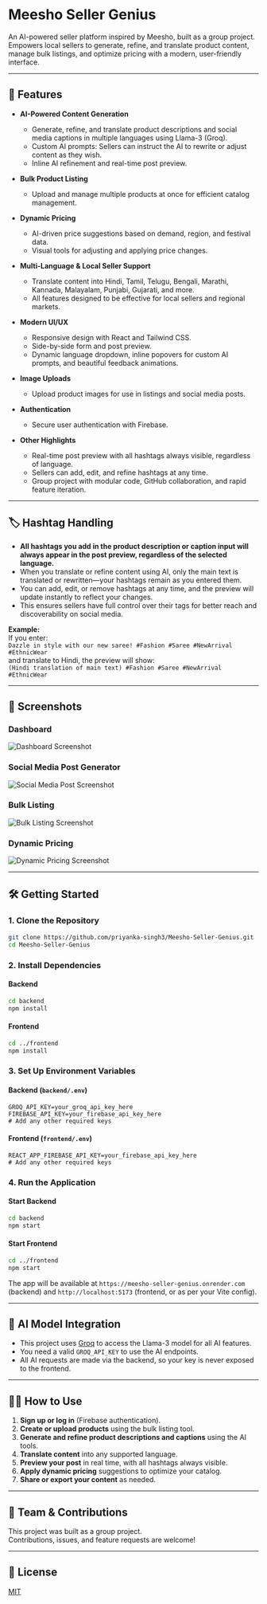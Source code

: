 # Meesho Seller Genius

An AI-powered seller platform inspired by Meesho, built as a group project. Empowers local sellers to generate, refine, and translate product content, manage bulk listings, and optimize pricing with a modern, user-friendly interface.

---

## 🚀 Features

- **AI-Powered Content Generation**
  - Generate, refine, and translate product descriptions and social media captions in multiple languages using Llama-3 (Groq).
  - Custom AI prompts: Sellers can instruct the AI to rewrite or adjust content as they wish.
  - Inline AI refinement and real-time post preview.

- **Bulk Product Listing**
  - Upload and manage multiple products at once for efficient catalog management.

- **Dynamic Pricing**
  - AI-driven price suggestions based on demand, region, and festival data.
  - Visual tools for adjusting and applying price changes.

- **Multi-Language & Local Seller Support**
  - Translate content into Hindi, Tamil, Telugu, Bengali, Marathi, Kannada, Malayalam, Punjabi, Gujarati, and more.
  - All features designed to be effective for local sellers and regional markets.

- **Modern UI/UX**
  - Responsive design with React and Tailwind CSS.
  - Side-by-side form and post preview.
  - Dynamic language dropdown, inline popovers for custom AI prompts, and beautiful feedback animations.

- **Image Uploads**
  - Upload product images for use in listings and social media posts.

- **Authentication**
  - Secure user authentication with Firebase.

- **Other Highlights**
  - Real-time post preview with all hashtags always visible, regardless of language.
  - Sellers can add, edit, and refine hashtags at any time.
  - Group project with modular code, GitHub collaboration, and rapid feature iteration.

---

## 🏷️ Hashtag Handling

- **All hashtags you add in the product description or caption input will always appear in the post preview, regardless of the selected language.**
- When you translate or refine content using AI, only the main text is translated or rewritten—your hashtags remain as you entered them.
- You can add, edit, or remove hashtags at any time, and the preview will update instantly to reflect your changes.
- This ensures sellers have full control over their tags for better reach and discoverability on social media.

**Example:**  
If you enter:  
`Dazzle in style with our new saree! #Fashion #Saree #NewArrival #EthnicWear`  
and translate to Hindi, the preview will show:  
`(Hindi translation of main text) #Fashion #Saree #NewArrival #EthnicWear`

---

## 📸 Screenshots

<!-- Replace these with your actual screenshots -->
### Dashboard
![Dashboard Screenshot](screenshots/dashboard.png)

### Social Media Post Generator
![Social Media Post Screenshot](screenshots/social-post.png)

### Bulk Listing
![Bulk Listing Screenshot](screenshots/bulk-listing.png)

### Dynamic Pricing
![Dynamic Pricing Screenshot](screenshots/dynamic-pricing.png)

---

## 🛠️ Getting Started

### 1. Clone the Repository

```sh
git clone https://github.com/priyanka-singh3/Meesho-Seller-Genius.git
cd Meesho-Seller-Genius
```

### 2. Install Dependencies

#### Backend
```sh
cd backend
npm install
```

#### Frontend
```sh
cd ../frontend
npm install
```

### 3. Set Up Environment Variables

#### Backend (`backend/.env`)
```
GROQ_API_KEY=your_groq_api_key_here
FIREBASE_API_KEY=your_firebase_api_key_here
# Add any other required keys
```

#### Frontend (`frontend/.env`)
```
REACT_APP_FIREBASE_API_KEY=your_firebase_api_key_here
# Add any other required keys
```

### 4. Run the Application

#### Start Backend
```sh
cd backend
npm start
```

#### Start Frontend
```sh
cd ../frontend
npm start
```

The app will be available at `https://meesho-seller-genius.onrender.com` (backend) and `http://localhost:5173` (frontend, or as per your Vite config).

---

## 🤖 AI Model Integration

- This project uses [Groq](https://groq.com/) to access the Llama-3 model for all AI features.
- You need a valid `GROQ_API_KEY` to use the AI endpoints.
- All AI requests are made via the backend, so your key is never exposed to the frontend.

---

## 🧑‍💻 How to Use

1. **Sign up or log in** (Firebase authentication).
2. **Create or upload products** using the bulk listing tool.
3. **Generate and refine product descriptions and captions** using the AI tools.
4. **Translate content** into any supported language.
5. **Preview your post** in real time, with all hashtags always visible.
6. **Apply dynamic pricing** suggestions to optimize your catalog.
7. **Share or export your content** as needed.

---

## 👥 Team & Contributions

This project was built as a group project.  
Contributions, issues, and feature requests are welcome!

---

## 📄 License

[MIT](LICENSE)